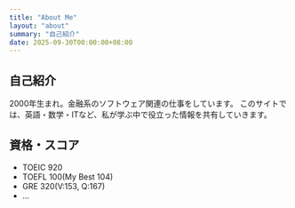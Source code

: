 ```yaml
---
title: "About Me"
layout: "about"
summary: "自己紹介"
date: 2025-09-30T00:00:00+08:00
---
```


## 自己紹介
2000年生まれ。金融系のソフトウェア関連の仕事をしています。
このサイトでは、英語・数学・ITなど、私が学ぶ中で役立った情報を共有していきます。

## 資格・スコア
- TOEIC 920
- TOEFL 100(My Best 104)
- GRE 320(V:153, Q:167)
- ...
